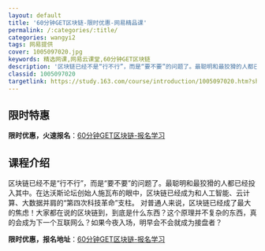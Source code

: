 ```yaml
---
layout: default
title: '60分钟GET区块链-限时优惠-网易精品课'
permalink: /:categories/:title/
categories: wangyi2
tags: 网易提供
cover: 1005097020.jpg
keywords: 精选网课,网易云课堂,60分钟GET区块链
description: '区块链已经不是“行不行”，而是“要不要”的问题了。最聪明和最狡猾的人都已经投入其中。在达沃斯论坛创始人施瓦布的眼中，区块'
classid: 1005097020
targetlink: https://study.163.com/course/introduction/1005097020.htm?share=1&shareId=1025206652&utm_campaign=share&utm_medium=iphoneShare&utm_source=&utm_u=1025206652
---
```


## 限时特惠

**限时优惠，火速报名**：[60分钟GET区块链-报名学习](https://study.163.com/course/introduction/1005097020.htm?share=1&shareId=1025206652&utm_campaign=share&utm_medium=iphoneShare&utm_source=&utm_u=1025206652)

## 课程介绍

区块链已经不是“行不行”，而是“要不要”的问题了。最聪明和最狡猾的人都已经投入其中。在达沃斯论坛创始人施瓦布的眼中，区块链已经成为和人工智能、云计算、大数据并肩的“第四次科技革命”支柱。 对普通人来说，区块链已经成了最大的焦虑！大家都在说的区块链到，到底是什么东西？这个原理并不复杂的东西，真的会成为下一个互联网么？如果今夜入场，明早会不会就成为接盘者？

**限时优惠，报名地址**：[60分钟GET区块链-报名学习](https://study.163.com/course/introduction/1005097020.htm?share=1&shareId=1025206652&utm_campaign=share&utm_medium=iphoneShare&utm_source=&utm_u=1025206652)

